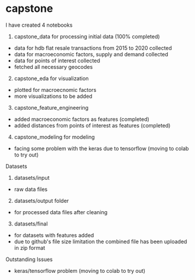 # capstone
I have created 4 notebooks 
1. capstone_data for processing initial data (100% completed)
- data for hdb flat resale transactions from 2015 to 2020 collected
- data for macroeconomic factors, supply and demand collected
- data for points of interest collected
- fetched all necessary geocodes

2. capstone_eda for visualization
- plotted for macroecnomic factors
- more visualizations to be added

3. capstone_feature_engineering
- added macroeconomic factors as features (completed)
- added distances from points of interest as features (completed)

4. capstone_modeling for modeling
- facing some problem with the keras due to tensorflow (moving to colab to try out)


Datasets
1. datasets/input
- raw data files

2. datasets/output folder
- for processed data files after cleaning

3. datasets/final
- for datasets with features added
- due to github's file size limitation the combined file has been uploaded in zip format

Outstanding Issues
- keras/tensorflow problem (moving to colab to try out)

